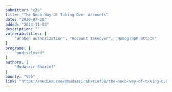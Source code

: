 ```yaml
---
submitter: "c2a"
title: "The Noob Way Of Taking Over Accounts"
date: "2020-07-29"
added: "2024-11-03"
description: ""
vulnerabilities: [
    "Broken authorization", "Account takeover", "Homograph attack"
]
programs: [
    "undisclosed"
]
authors: [
    "Mudassir Sharief"
]
bounty: "955"
link: "https://medium.com/@mudassirsharief58/the-noob-way-of-taking-over-accounts-81aee783c064"
---
```




